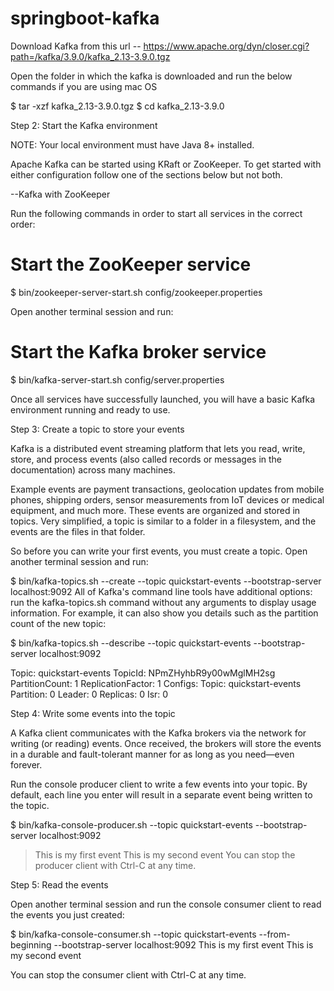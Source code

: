# springboot-kafka

Download Kafka from this url -- https://www.apache.org/dyn/closer.cgi?path=/kafka/3.9.0/kafka_2.13-3.9.0.tgz

Open the folder in which the kafka is downloaded and run the below commands if you are using mac OS


$ tar -xzf kafka_2.13-3.9.0.tgz
$ cd kafka_2.13-3.9.0


Step 2: Start the Kafka environment

NOTE: Your local environment must have Java 8+ installed.

Apache Kafka can be started using KRaft or ZooKeeper. To get started with either configuration follow one of the sections below but not both.

--Kafka with ZooKeeper

Run the following commands in order to start all services in the correct order:

# Start the ZooKeeper service

$ bin/zookeeper-server-start.sh config/zookeeper.properties

Open another terminal session and run:

# Start the Kafka broker service

$ bin/kafka-server-start.sh config/server.properties

Once all services have successfully launched, you will have a basic Kafka environment running and ready to use.



Step 3: Create a topic to store your events


Kafka is a distributed event streaming platform that lets you read, write, store, and process events (also called records or messages in the documentation) across many machines.

Example events are payment transactions, geolocation updates from mobile phones, shipping orders, sensor measurements from IoT devices or medical equipment, and much more. These events are organized and stored in topics. Very simplified, a topic is similar to a folder in a filesystem, and the events are the files in that folder.

So before you can write your first events, you must create a topic. Open another terminal session and run:

$ bin/kafka-topics.sh --create --topic quickstart-events --bootstrap-server localhost:9092
All of Kafka's command line tools have additional options: run the kafka-topics.sh command without any arguments to display usage information. For example, it can also show you details such as the partition count of the new topic:

$ bin/kafka-topics.sh --describe --topic quickstart-events --bootstrap-server localhost:9092

Topic: quickstart-events        TopicId: NPmZHyhbR9y00wMglMH2sg PartitionCount: 1       ReplicationFactor: 1	Configs:
Topic: quickstart-events Partition: 0    Leader: 0   Replicas: 0 Isr: 0


Step 4: Write some events into the topic

A Kafka client communicates with the Kafka brokers via the network for writing (or reading) events. Once received, the brokers will store the events in a durable and fault-tolerant manner for as long as you need—even forever.

Run the console producer client to write a few events into your topic. By default, each line you enter will result in a separate event being written to the topic.

$ bin/kafka-console-producer.sh --topic quickstart-events --bootstrap-server localhost:9092
>This is my first event
>This is my second event
You can stop the producer client with Ctrl-C at any time.


Step 5: Read the events

Open another terminal session and run the console consumer client to read the events you just created:

$ bin/kafka-console-consumer.sh --topic quickstart-events --from-beginning --bootstrap-server localhost:9092
This is my first event
This is my second event

You can stop the consumer client with Ctrl-C at any time.